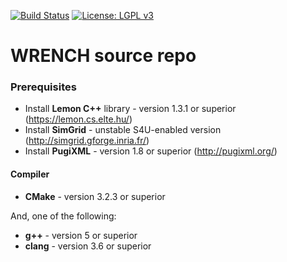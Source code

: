 [![Build Status][travis-badge]][travis-link]
[![License: LGPL v3][license-badge]](LICENSE.md)

# WRENCH source repo

### Prerequisites

  - Install **Lemon C++** library - version 1.3.1 or superior (https://lemon.cs.elte.hu/)
  - Install **SimGrid** - unstable S4U-enabled version (http://simgrid.gforge.inria.fr/)
  - Install **PugiXML** - version 1.8 or superior (http://pugixml.org/)

#### Compiler

  - **CMake** - version 3.2.3 or superior
  
And, one of the following:
  - **g++** - version 5 or superior
  - **clang** - version 3.6 or superior


[travis-badge]:    https://travis-ci.org/wrench-project/wrench.svg?branch=master
[travis-link]:     https://travis-ci.org/wrench-project/wrench
[license-badge]:   https://img.shields.io/badge/License-LGPL%20v3-blue.svg
